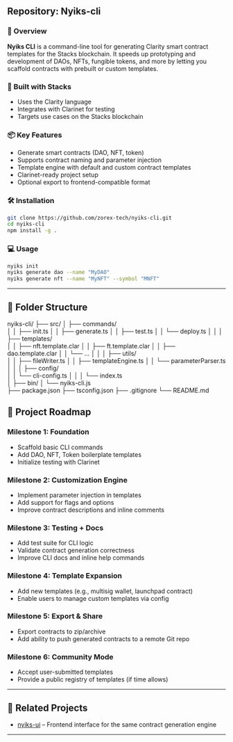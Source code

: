 ## Repository: Nyiks-cli

### 🚀 Overview
**Nyiks CLI** is a command-line tool for generating Clarity smart contract templates for the Stacks blockchain. It speeds up prototyping and development of DAOs, NFTs, fungible tokens, and more by letting you scaffold contracts with prebuilt or custom templates.

### 🔗 Built with Stacks
- Uses the Clarity language
- Integrates with Clarinet for testing
- Targets use cases on the Stacks blockchain

### 📦 Key Features
- Generate smart contracts (DAO, NFT, token)
- Supports contract naming and parameter injection
- Template engine with default and custom contract templates
- Clarinet-ready project setup
- Optional export to frontend-compatible format

### 🛠 Installation
```bash
git clone https://github.com/zorex-tech/nyiks-cli.git
cd nyiks-cli
npm install -g .
```

### 💻 Usage
```bash
nyiks init
nyiks generate dao --name "MyDAO"
nyiks generate nft --name "MyNFT" --symbol "MNFT"
```

---

## 📁 Folder Structure

nyiks-cli/
├── src/
│   ├── commands/    
│   │   ├── init.ts
│   │   ├── generate.ts
│   │   ├── test.ts
│   │   └── deploy.ts
│   │
│   ├── templates/          
│   │   ├── nft.template.clar
│   │   ├── ft.template.clar
│   │   ├── dao.template.clar
│   │   └── ...
│   │
│   ├── utils/             
│   │   ├── fileWriter.ts
│   │   ├── templateEngine.ts
│   │   └── parameterParser.ts
│   │
│   ├── config/            
│   │   └── cli-config.ts
│   │
│   └── index.ts             
│
├── bin/
│   └── nyiks-cli.js         
├── package.json
├── tsconfig.json
├── .gitignore
└── README.md

## 📅 Project Roadmap

### Milestone 1: Foundation
- Scaffold basic CLI commands
- Add DAO, NFT, Token boilerplate templates
- Initialize testing with Clarinet

### Milestone 2: Customization Engine
- Implement parameter injection in templates
- Add support for flags and options
- Improve contract descriptions and inline comments

### Milestone 3: Testing + Docs
- Add test suite for CLI logic
- Validate contract generation correctness
- Improve CLI docs and inline help commands

### Milestone 4: Template Expansion
- Add new templates (e.g., multisig wallet, launchpad contract)
- Enable users to manage custom templates via config

### Milestone 5: Export & Share
- Export contracts to zip/archive
- Add ability to push generated contracts to a remote Git repo

### Milestone 6: Community Mode
- Accept user-submitted templates
- Provide a public registry of templates (if time allows)

---

## 🤝 Related Projects
- [nyiks-ui](https://github.com/zorex-tech/nyiks-ui) – Frontend interface for the same contract generation engine

---
